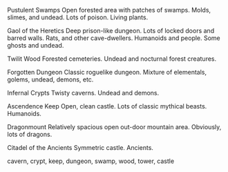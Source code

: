 Pustulent Swamps
Open forested area with patches of swamps. Molds, slimes, and undead. Lots of
poison. Living plants.

Gaol of the Heretics
Deep prison-like dungeon. Lots of locked doors and barred walls. Rats, and
other cave-dwellers. Humanoids and people. Some ghosts and undead.

Twilit Wood
Forested cemeteries. Undead and nocturnal forest creatures.

Forgotten Dungeon
Classic roguelike dungeon. Mixture of elementals, golems, undead, demons, etc.

Infernal Crypts
Twisty caverns. Undead and demons.

Ascendence Keep
Open, clean castle. Lots of classic mythical beasts. Humanoids.

Dragonmount
Relatively spacious open out-door mountain area. Obviously, lots of dragons.

Citadel of the Ancients
Symmetric castle. Ancients.

cavern, crypt, keep, dungeon, swamp, wood, tower, castle
